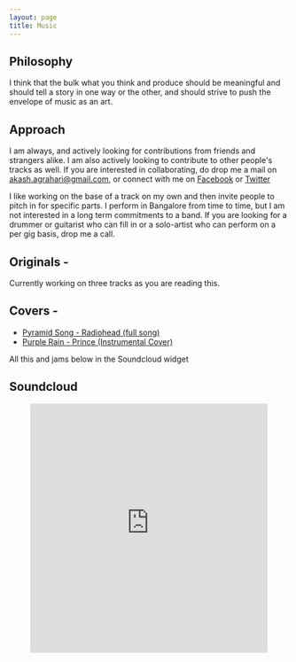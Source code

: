 ```yaml
---
layout: page
title: Music
---
```


## Philosophy
I think that the bulk what you think and produce should be meaningful and should tell a story in one way or the other, and should strive to push the envelope of music as an art.

## Approach
I am always, and actively looking for contributions from friends and strangers alike. I am also actively looking to contribute to other people's tracks as well. If you are interested in collaborating, do drop me a mail on akash.agrahari@gmail.com, or connect with me on <a target="_blank" href="https://www.facebook.com/akashagrahari2392">Facebook</a> or <a target="_blank" href="https://twitter.com/AA_isnowonline">Twitter</a>

I like working on the base of a track on my own and then invite people to pitch in for specific parts. I perform in Bangalore from time to time, but I am not interested in a long term commitments to a band. If you are looking for a drummer or guitarist who can fill in or a solo-artist who can perform on a per gig basis, drop me a call. 

## Originals - 
Currently working on three tracks as you are reading this.

## Covers - 
* <a target="_blank" href="https://soundcloud.com/akash-agrahari/pyramid-song-cover">Pyramid Song - Radiohead (full song)</a>
* <a target="_blank" href="https://soundcloud.com/akash-agrahari/purple-rain-prince-instrument-cover">Purple Rain - Prince (Instrumental Cover)</a>

All this and jams below in the Soundcloud widget

<!-- <p class="message"> -->
  <!-- I reently bought some recording equipment for my future home-studio. I always wanted to do that. You can find links to my Youtube and SoundCloud profile below and some recordings and performances. As of now you will mostly find my performances from my college. I will upload new material soon.	 -->
<!-- </p> -->
  <!-- Do give them a listen. If you like them you can <a href="https://www.youtube.com/user/classicguy1992?sub_confirmation=1" target="_blank">subscribe on Youtube</a> or <a href="https://soundcloud.com/akash-agrahari" target="_blank">follow me on SoundCloud</a>. -->


<!-- ## Youtube
 -->
<!-- <center><style>.embed-container { position: relative; padding-bottom: 56.25%; height: 0; overflow: hidden; max-width: 100%; } .embed-container iframe, .embed-container object, .embed-container embed { position: absolute; top: 0; left: 0; width: 100%; height: 100%; }</style><div class='embed-container'><iframe src='http://www.youtube.com/embed/lapT4Eq2GlM' frameborder='0' allowfullscreen></iframe></div></center> -->

## Soundcloud

<center><iframe width="85%" height="450" scrolling="no" frameborder="no" src="https://w.soundcloud.com/player/?url=https%3A//api.soundcloud.com/users/19872254&amp;auto_play=false&amp;hide_related=false&amp;show_comments=true&amp;show_user=true&amp;show_reposts=false&amp;visual=true"></iframe></center>
